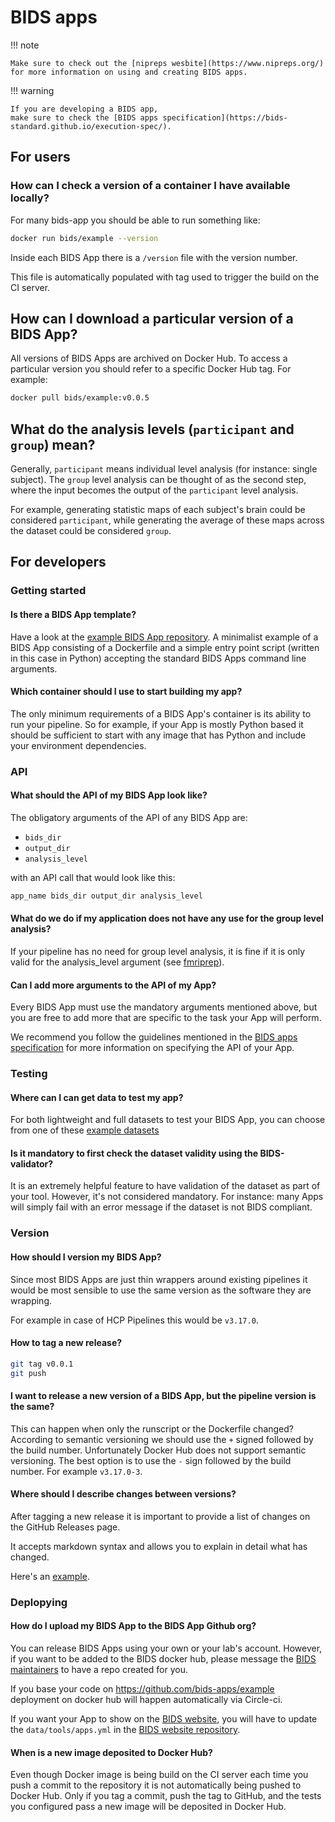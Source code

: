 # BIDS apps

!!! note

    Make sure to check out the [nipreps wesbite](https://www.nipreps.org/)
    for more information on using and creating BIDS apps.

!!! warning

    If you are developing a BIDS app,
    make sure to check the [BIDS apps specification](https://bids-standard.github.io/execution-spec/).

## For users

### How can I check a version of a container I have available locally?

For many bids-app you should be able to run something like:

```bash
docker run bids/example --version
```

Inside each BIDS App there is a `/version` file with the version number.

This file is automatically populated with tag used to trigger the build on the CI server.

## How can I download a particular version of a BIDS App?

All versions of BIDS Apps are archived on Docker Hub. To access a particular
version you should refer to a specific Docker Hub tag. For example:

```bash
docker pull bids/example:v0.0.5
```

## What do the analysis levels (`participant` and `group`) mean?

Generally, `participant` means individual level analysis (for instance: single subject).
The `group` level analysis can be thought of as the second step,
where the input becomes the output of the `participant` level analysis.

For example, generating statistic maps of each subject's brain could be considered `participant`,
while generating the average of these maps across the dataset could be considered `group`.

## For developers

### Getting started

#### Is there a BIDS App template?

Have a look at the
[example BIDS App repository](https://github.com/bids-apps/example).
A minimalist example of a BIDS App consisting of a Dockerfile
and a simple entry point script (written in this case in Python)
accepting the standard BIDS Apps command line arguments.

#### Which container should I use to start building my app?

The only minimum requirements of a BIDS App's container is its ability to run your pipeline.
So for example, if your App is mostly Python based it should be sufficient
to start with any image that has Python and include your environment dependencies.

### API

#### What should the API of my BIDS App look like?

The obligatory arguments of the API of any BIDS App are:

-   `bids_dir`
-   `output_dir`
-   `analysis_level`

with an API call that would look like this:

```bash
app_name bids_dir output_dir analysis_level
```

#### What do we do if my application does not have any use for the group level analysis?

If your pipeline has no need for group level analysis,
it is fine if it is only valid for the analysis_level argument
(see [fmriprep](https://fmriprep.readthedocs.io/en/latest/usage.html)).

#### Can I add more arguments to the API of my App?

Every BIDS App must use the mandatory arguments mentioned above,
but you are free to add more that are specific to the task your App will perform.

We recommend you follow the guidelines mentioned in the [BIDS apps specification](https://bids-standard.github.io/execution-spec/)
for more information on specifying the API of your App.

### Testing

#### Where can I can get data to test my app?

For both lightweight and full datasets to test your BIDS App, you can choose
from one of these
[example datasets](https://bids-standard.github.io/bids-starter-kit/dataset_examples.html)

#### Is it mandatory to first check the dataset validity using the BIDS-validator?

It is an extremely helpful feature to have validation of the dataset as part of your tool.
However, it's not considered mandatory.
For instance: many Apps will simply fail with an error message if the dataset is not BIDS compliant.

### Version

#### How should I version my BIDS App?

Since most BIDS Apps are just thin wrappers around existing pipelines it would
be most sensible to use the same version as the software they are wrapping.

For example in case of HCP Pipelines this would be `v3.17.0`.

#### How to tag a new release?

```bash
git tag v0.0.1
git push
```

#### I want to release a new version of a BIDS App, but the pipeline version is the same?

This can happen when only the runscript or the Dockerfile changed?
According to semantic versioning we should use the `+` signed followed by the build number.
Unfortunately Docker Hub does not support semantic versioning.
The best option is to use the `-` sign followed by the build number.
For example `v3.17.0-3`.

#### Where should I describe changes between versions?

After tagging a new release it is important to provide a list of changes
on the GitHub Releases page.

It accepts markdown syntax and allows you to explain in detail what has changed.

Here's an [example](https://github.com/bids-apps/example/releases).

### Deplopying

#### How do I upload my BIDS App to the BIDS App Github org?

You can release BIDS Apps using your own or your lab's account.
However, if you want to be added to the BIDS docker hub,
please message the [BIDS maintainers](mailto:bids.maintenance+apps@gmail.com)
to have a repo created for you.

If you base your code on <https://github.com/bids-apps/example> deployment
on docker hub will happen automatically via Circle-ci.

If you want your App to show on the [BIDS website](https://bids-website.readthedocs.io/en/latest/tools/bids-apps.html),
you will have to update the `data/tools/apps.yml` in the
[BIDS website repository](https://github.com/bids-standard/bids-website/tree/main).

#### When is a new image deposited to Docker Hub?

Even though Docker image is being build on the CI server each time
you push a commit to the repository it is not automatically being pushed to Docker Hub.
Only if you tag a commit, push the tag to GitHub,
and the tests you configured pass a new image will be deposited in Docker Hub.
